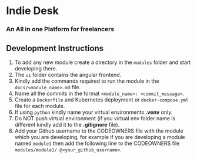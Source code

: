 # Indie Desk
### An All in one Platform for freelancers

## Development Instructions

1. To add any new module create a directory in the ``modules`` folder and start developing there.
2. The ``ui`` folder contains the angular frontend.
3. Kindly add the commands required to run the module in the ``docs/<module_name>.md`` file.
4. Name all the commits in the format ``<module_name>: <commit_message>``.
5. Create a ``Dockerfile`` and Kubernetes deployment or ``docker-compose.yml`` file for each module.
6. If using ``python`` kindly name your virtual environments **.venv** only.
7. Do NOT push virtual environment (if you virtual env folder name is different kindly add it to the **.gitignore** file).
8. Add your Github username to the CODEOWNERS file with the module which you are developing, for example if you are developing a module named ``module1`` then add the following line to the CODEOWNERS file ``modules/module1/ @<your_github_username>``.